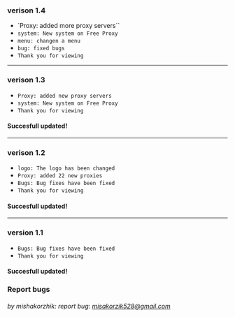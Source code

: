 ### verison 1.4

* `Proxy: added more proxy servers``
* `system: New system on Free Proxy`
* `menu: changen a menu`
* `bug: fixed bugs`
* `Thank you for viewing`

-----
### verison 1.3

* `Proxy: added new proxy servers`
* `system: New system on Free Proxy`
* `Thank you for viewing`

#### Succesfull updated!

----
### verison 1.2

* `logo: The logo has been changed`
* `Proxy: added 22 new proxies`
* `Bugs: Bug fixes have been fixed`
* `Thank you for viewing`

#### Succesfull updated!

---
### version 1.1

* `Bugs: Bug fixes have been fixed`
* `Thank you for viewing`

#### Succesfull updated!


### Report bugs
###### by mishakorzhik: report bug: misakorzik528@gmail.com
